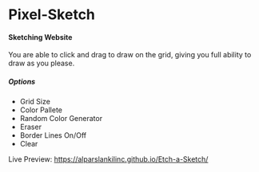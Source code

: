 
# Pixel-Sketch
#### Sketching Website
You are able to click and drag to draw on the grid, giving you full ability to draw as you please.

##### Options
* Grid Size
* Color Pallete
* Random Color Generator 
* Eraser
* Border Lines On/Off
* Clear

Live Preview:  https://alparslankilinc.github.io/Etch-a-Sketch/
